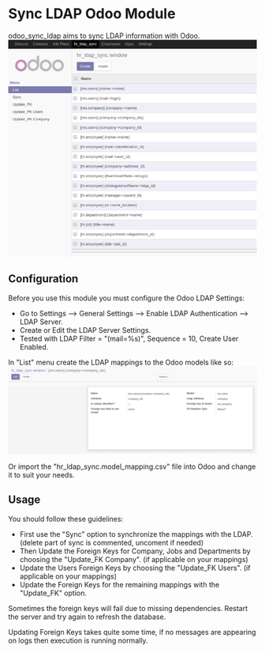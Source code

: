 # Sync LDAP Odoo Module

odoo_sync_ldap aims to sync LDAP information with Odoo.
![Module Overview](hr_ldap_sync/images/hr_ldap_sync.png?raw=true)


## Configuration

Before you use this module you must configure the Odoo LDAP Settings:

- Go to Settings --> General Settings --> Enable LDAP Authentication --> LDAP Server.
- Create or Edit the LDAP Server Settings.
- Tested with LDAP Filter = "(mail=%s)", Sequence = 10, Create User Enabled.

In "List" menu create the LDAP mappings to the Odoo models like so:
![Mapping Example](hr_ldap_sync/images/mapping_example.png?raw=true)

Or import the "hr_ldap_sync.model_mapping.csv" file into Odoo and change it to suit your needs.

## Usage

You should follow these guidelines:

- First use the "Sync" option to synchronize the mappings with the LDAP. (delete part of sync is commented, uncoment if needed)
- Then Update the Foreign Keys for Company, Jobs and Departments by choosing the "Update_FK Company". (if applicable on your mappings)
- Update the Users Foreign Keys by choosing the "Update_FK Users". (if applicable on your mappings)
- Update the Foreign Keys for the remaining mappings with the "Update_FK" option.

Sometimes the foreign keys will fail due to missing dependencies. Restart the server and try again to refresh the database.

Updating Foreign Keys takes quite some time, if no messages are appearing on logs then execution is running normally.
